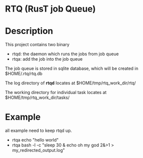RTQ (RusT job Queue)
===

# Description

This project contains two binary

- rtqd: the daemon which runs the jobs from job queue
- rtqa: add the job into the job queue

The job queue is stored in sqlite database, which will be created in $HOME/.rtq/rtq.db

The log directory of **rtqd** locates at $HOME/tmp/rtq_work_dir/rtq/

The working directory for individual task locates at $HOME/tmp/rtq_work_dir/tasks/

# Example

all example need to keep rtqd up.

- rtqa echo "hello world"
- rtqa bash -l -c "sleep 30 & echo oh my god 2&>1 > my_redirected_output.log"
